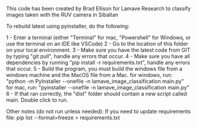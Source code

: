 
This code has been created by Brad Ellison for Lamave Research to classify images taken with the RUV camera in Sibaltan

To rebuild latest using pyinstaller, do the following:

1 - Enter a terminal (either "Terminal" for mac, "Powershell" for Windows, or use the terminal on an IDE like VSCode)
2 - Go to the location of this folder on your local environment.
3 - Make sure you have the latest code from GIT by typing "git pull", handle any errors that occur.
4 - Make sure you have all dependencies by running "pip install -r requirements.txt", handle any errors that occur.
5 - Build the program, you must build the windows file from a windows machine and the MacOS file from a Mac.
    for windows, run: "python -m PyInstaller --onefile -n lamave_image_classification main.py"
    for mac, run: "pyinstaller --onefile -n lamave_image_classification main.py"
6 - If that ran correctly, the "dist" folder should contain a new script called main. Double click to run.


Other notes (do not run unless needed):
If you need to update requirements file: pip list --format=freeze > requirements.txt
